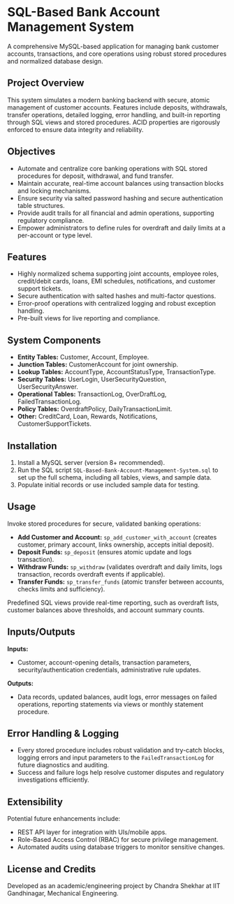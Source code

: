# SQL-Based Bank Account Management System

A comprehensive MySQL-based application for managing bank customer accounts, transactions, and core operations using robust stored procedures and normalized database design.

## Project Overview

This system simulates a modern banking backend with secure, atomic management of customer accounts. Features include deposits, withdrawals, transfer operations, detailed logging, error handling, and built-in reporting through SQL views and stored procedures. ACID properties are rigorously enforced to ensure data integrity and reliability.

## Objectives

- Automate and centralize core banking operations with SQL stored procedures for deposit, withdrawal, and fund transfer.
- Maintain accurate, real-time account balances using transaction blocks and locking mechanisms.
- Ensure security via salted password hashing and secure authentication table structures.
- Provide audit trails for all financial and admin operations, supporting regulatory compliance.
- Empower administrators to define rules for overdraft and daily limits at a per-account or type level.

## Features

- Highly normalized schema supporting joint accounts, employee roles, credit/debit cards, loans, EMI schedules, notifications, and customer support tickets.
- Secure authentication with salted hashes and multi-factor questions.
- Error-proof operations with centralized logging and robust exception handling.
- Pre-built views for live reporting and compliance.

## System Components

- **Entity Tables:** Customer, Account, Employee.
- **Junction Tables:** CustomerAccount for joint ownership.
- **Lookup Tables:** AccountType, AccountStatusType, TransactionType.
- **Security Tables:** UserLogin, UserSecurityQuestion, UserSecurityAnswer.
- **Operational Tables:** TransactionLog, OverDraftLog, FailedTransactionLog.
- **Policy Tables:** OverdraftPolicy, DailyTransactionLimit.
- **Other:** CreditCard, Loan, Rewards, Notifications, CustomerSupportTickets.

## Installation

1. Install a MySQL server (version 8+ recommended).
2. Run the SQL script `SQL-Based-Bank-Account-Management-System.sql` to set up the full schema, including all tables, views, and sample data.
3. Populate initial records or use included sample data for testing.

## Usage

Invoke stored procedures for secure, validated banking operations:

- **Add Customer and Account:** `sp_add_customer_with_account` (creates customer, primary account, links ownership, accepts initial deposit).
- **Deposit Funds:** `sp_deposit` (ensures atomic update and logs transaction).
- **Withdraw Funds:** `sp_withdraw` (validates overdraft and daily limits, logs transaction, records overdraft events if applicable).
- **Transfer Funds:** `sp_transfer_funds` (atomic transfer between accounts, checks limits and sufficiency).

Predefined SQL views provide real-time reporting, such as overdraft lists, customer balances above thresholds, and account summary counts.

## Inputs/Outputs

**Inputs:**

- Customer, account-opening details, transaction parameters, security/authentication credentials, administrative rule updates.

**Outputs:**

- Data records, updated balances, audit logs, error messages on failed operations, reporting statements via views or monthly statement procedure.

## Error Handling & Logging

- Every stored procedure includes robust validation and try-catch blocks, logging errors and input parameters to the `FailedTransactionLog` for future diagnostics and auditing.
- Success and failure logs help resolve customer disputes and regulatory investigations efficiently.

## Extensibility

Potential future enhancements include:

- REST API layer for integration with UIs/mobile apps.
- Role-Based Access Control (RBAC) for secure privilege management.
- Automated audits using database triggers to monitor sensitive changes.

## License and Credits

Developed as an academic/engineering project by Chandra Shekhar at IIT Gandhinagar, Mechanical Engineering.
